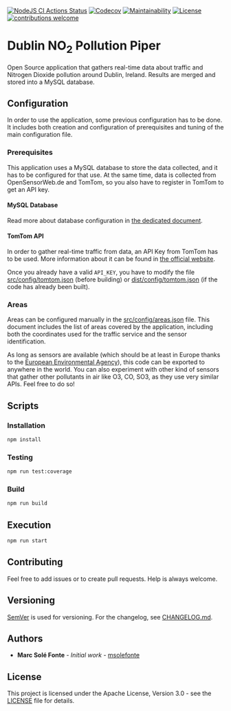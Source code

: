 [![NodeJS CI Actions Status](https://img.shields.io/github/workflow/status/msolefonte/dublin-pollution-piper/nodejs-ci)](https://github.com/msolefonte/dublin-pollution-piper/actions)
[![Codecov](https://codecov.io/gh/msolefonte/dublin-pollution-piper/branch/master/graph/badge.svg)](https://codecov.io/gh/msolefonte/dublin-pollution-piper)
[![Maintainability](https://api.codeclimate.com/v1/badges/8e48291929dd5190e908/maintainability)](https://codeclimate.com/github/msolefonte/dublin-pollution-piper/maintainability)
[![License](https://img.shields.io/github/license/msolefonte/dublin-pollution-piper)](https://github.com/msolefonte/dublin-pollution-piper/blob/master/LICENSE)
[![contributions welcome](https://img.shields.io/badge/contributions-welcome-brightgreen.svg)](https://github.com/msolefonte/dublin-pollution-piper/blob/master/CONTRIBUTING.md)

# Dublin NO<sub>2</sub> Pollution Piper

Open Source application that gathers real-time data about traffic and Nitrogen Dioxide pollution around Dublin, Ireland. 
Results are merged and stored into a MySQL database.

## Configuration

In order to use the application, some previous configuration has to be done. It includes both creation and configuration
of prerequisites and tuning of the main configuration file.

### Prerequisites

This application uses a MySQL database to store the data collected, and it has to be configured for that use. At the 
same time, data is collected from OpenSensorWeb.de and TomTom, so you also have to register in TomTom to get an API key. 

#### MySQL Database

Read more about database configuration in [the dedicated document](docs/database.md).

#### TomTom API

In order to gather real-time traffic from data, an API Key from TomTom has to be used. More information about it can be
found in [the official website](https://developer.tomtom.com/).

Once you already have a valid `API_KEY`, you have to modify the file [src/config/tomtom.json](src/config/tomtom.json)
(before building) or [dist/config/tomtom.json](dist/config/tomtom.json) (if the code has already been built).

### Areas

Areas can be configured manually in the [src/config/areas.json](src/config/areas.json) file. This document includes the
list of areas covered by the application, including both the coordinates used for the traffic service and the sensor
identification. 

As long as sensors are available (which should be at least in Europe thanks to the 
[European Environmental Agency](https://www.eea.europa.eu/themes/air)), this code can be exported to anywhere in the 
world. You can also experiment with other kind of sensors that gather other pollutants in air like O3, CO, SO3, as they
use very similar APIs. Feel free to do so!

## Scripts

### Installation

```bash
npm install
```

### Testing

```bash
npm run test:coverage
```

### Build

```bash
npm run build
```

## Execution

```bash
npm run start
```

## Contributing

Feel free to add issues or to create pull requests. Help is always welcome.

## Versioning

[SemVer](http://semver.org/) is used for versioning. For the changelog, see [CHANGELOG.md](CHANGELOG.md). 

## Authors

* **Marc Solé Fonte** - *Initial work* - [msolefonte](https://github.com/msolefonte)

## License

This project is licensed under the Apache License, Version 3.0 - see the [LICENSE](LICENSE) file for details.
